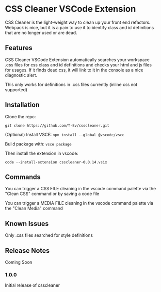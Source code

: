 # CSS Cleaner VSCode Extension

CSS Cleaner is the light-weight way to clean up your front end refactors. Webpack is nice, but it is a pain to use it to identify class and id definitions that are no longer used or are dead.

## Features

CSS Cleaner VSCode Extension automatically searches your workspace .css files for css class and id definitions and checks your html and js files for usages. If it finds dead css, it will link to it in the console as a nice diagnostic alert.

This only works for definitions in .css files currently (inline css not supported)

## Installation

Clone the repo:

`git clone https://github.com/T-Ev/csscleaner.git`

(Optional) Install VSCE:
`npm install --global @vscode/vsce`

Build package with:
`vsce package`

Then install the extension in vscode:

`code --install-extension csscleaner-0.0.14.vsix`

## Commands

You can trigger a CSS FILE cleaning in the vscode command palette via the "Clean CSS" command or by saving a code file

You can trigger a MEDIA FILE cleaning in the vscode command palette via the "Clean Media" command

## Known Issues

Only .css files searched for style definitions

## Release Notes

Coming Soon

### 1.0.0

Initial release of csscleaner
